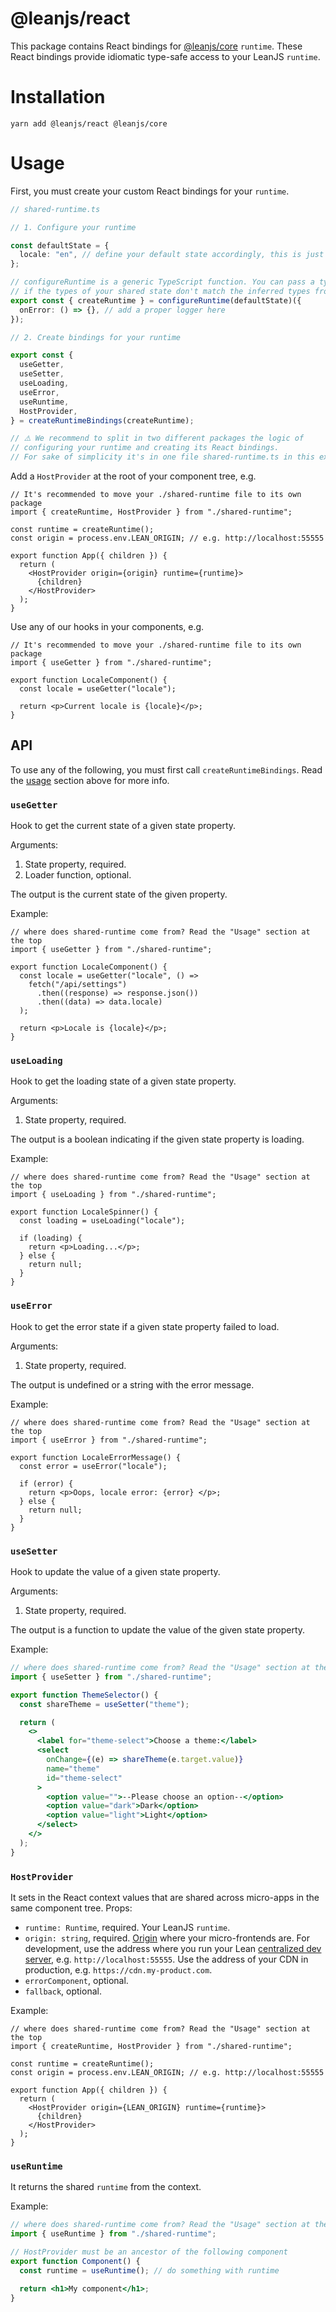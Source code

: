 # @leanjs/react

This package contains React bindings for [@leanjs/core](https://github.com/leanjs/leanjs/tree/main/packages/core) `runtime`. These React bindings provide idiomatic type-safe access to your LeanJS `runtime`.

# Installation

`yarn add @leanjs/react @leanjs/core`

# Usage

First, you must create your custom React bindings for your `runtime`.

```ts
// shared-runtime.ts

// 1. Configure your runtime

const defaultState = {
  locale: "en", // define your default state accordingly, this is just an example
};

// configureRuntime is a generic TypeScript function. You can pass a type to it
// if the types of your shared state don't match the inferred types from defaultState
export const { createRuntime } = configureRuntime(defaultState)({
  onError: () => {}, // add a proper logger here
});

// 2. Create bindings for your runtime

export const {
  useGetter,
  useSetter,
  useLoading,
  useError,
  useRuntime,
  HostProvider,
} = createRuntimeBindings(createRuntime);

// ⚠️ We recommend to split in two different packages the logic of
// configuring your runtime and creating its React bindings.
// For sake of simplicity it's in one file shared-runtime.ts in this example.
```

Add a `HostProvider` at the root of your component tree, e.g.

```tsx
// It's recommended to move your ./shared-runtime file to its own package
import { createRuntime, HostProvider } from "./shared-runtime";

const runtime = createRuntime();
const origin = process.env.LEAN_ORIGIN; // e.g. http://localhost:55555

export function App({ children }) {
  return (
    <HostProvider origin={origin} runtime={runtime}>
      {children}
    </HostProvider>
  );
}
```

Use any of our hooks in your components, e.g.

```tsx
// It's recommended to move your ./shared-runtime file to its own package
import { useGetter } from "./shared-runtime";

export function LocaleComponent() {
  const locale = useGetter("locale");

  return <p>Current locale is {locale}</p>;
}
```

## API

To use any of the following, you must first call `createRuntimeBindings`. Read the [usage](#usage) section above for more info.

### `useGetter`

Hook to get the current state of a given state property.

Arguments:

1. State property, required.
2. Loader function, optional.

The output is the current state of the given property.

Example:

```tsx
// where does shared-runtime come from? Read the "Usage" section at the top
import { useGetter } from "./shared-runtime";

export function LocaleComponent() {
  const locale = useGetter("locale", () =>
    fetch("/api/settings")
      .then((response) => response.json())
      .then((data) => data.locale)
  );

  return <p>Locale is {locale}</p>;
}
```

### `useLoading`

Hook to get the loading state of a given state property.

Arguments:

1. State property, required.

The output is a boolean indicating if the given state property is loading.

Example:

```tsx
// where does shared-runtime come from? Read the "Usage" section at the top
import { useLoading } from "./shared-runtime";

export function LocaleSpinner() {
  const loading = useLoading("locale");

  if (loading) {
    return <p>Loading...</p>;
  } else {
    return null;
  }
}
```

### `useError`

Hook to get the error state if a given state property failed to load.

Arguments:

1. State property, required.

The output is undefined or a string with the error message.

Example:

```tsx
// where does shared-runtime come from? Read the "Usage" section at the top
import { useError } from "./shared-runtime";

export function LocaleErrorMessage() {
  const error = useError("locale");

  if (error) {
    return <p>Oops, locale error: {error} </p>;
  } else {
    return null;
  }
}
```

### `useSetter`

Hook to update the value of a given state property.

Arguments:

1. State property, required.

The output is a function to update the value of the given state property.

Example:

```jsx
// where does shared-runtime come from? Read the "Usage" section at the top
import { useSetter } from "./shared-runtime";

export function ThemeSelector() {
  const shareTheme = useSetter("theme");

  return (
    <>
      <label for="theme-select">Choose a theme:</label>
      <select
        onChange={(e) => shareTheme(e.target.value)}
        name="theme"
        id="theme-select"
      >
        <option value="">--Please choose an option--</option>
        <option value="dark">Dark</option>
        <option value="light">Light</option>
      </select>
    </>
  );
}
```

### `HostProvider`

It sets in the React context values that are shared across micro-apps in the same component tree. Props:

- `runtime: Runtime`, required. Your LeanJS `runtime`.
- `origin: string`, required. [Origin](https://developer.mozilla.org/en-US/docs/Web/HTTP/Headers/Origin) where your micro-frontends are. For development, use the address where you run your Lean [centralized dev server](/packages/cli#centralized-dev-server), e.g. `http://localhost:55555`. Use the address of your CDN in production, e.g. `https://cdn.my-product.com`.
- `errorComponent`, optional.
- `fallback`, optional.

Example:

```tsx
// where does shared-runtime come from? Read the "Usage" section at the top
import { createRuntime, HostProvider } from "./shared-runtime";

const runtime = createRuntime();
const origin = process.env.LEAN_ORIGIN; // e.g. http://localhost:55555

export function App({ children }) {
  return (
    <HostProvider origin={LEAN_ORIGIN} runtime={runtime}>
      {children}
    </HostProvider>
  );
}
```

### `useRuntime`

It returns the shared `runtime` from the context.

Example:

```jsx
// where does shared-runtime come from? Read the "Usage" section at the top
import { useRuntime } from "./shared-runtime";

// HostProvider must be an ancestor of the following component
export function Component() {
  const runtime = useRuntime(); // do something with runtime

  return <h1>My component</h1>;
}
```
